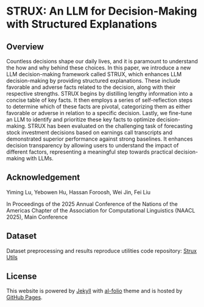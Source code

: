 # STRUX: An LLM for Decision-Making with Structured Explanations
## Overview
Countless decisions shape our daily lives, and it is paramount to understand the how and why behind these choices. In this paper, we introduce a new LLM decision-making framework called STRUX, which enhances LLM decision-making by providing structured explanations. These include favorable and adverse facts related to the decision, along with their respective strengths. STRUX begins by distilling lengthy information into a concise table of key facts. It then employs a series of self-reflection steps to determine which of these facts are pivotal, categorizing them as either favorable or adverse in relation to a specific decision. Lastly, we fine-tune an LLM to identify and prioritize these key facts to optimize decision-making. STRUX has been evaluated on the challenging task of forecasting stock investment decisions based on earnings call transcripts and demonstrated superior performance against strong baselines. It enhances decision transparency by allowing users to understand the impact of different factors, representing a meaningful step towards practical decision-making with LLMs.


## Acknowledgement
Yiming Lu, Yebowen Hu, Hassan Foroosh, Wei Jin, Fei Liu

In Proceedings of the 2025 Annual Conference of the Nations of the Americas Chapter of the Association for Computational Linguistics (NAACL 2025), Main Conference


## Dataset
Dataset preprocessing and results reproduce utilities code repository: [Strux Utils](https://github.com/Builderlym)

## License

This website is powered by [Jekyll](https://jekyllrb.com/) with [al-folio](https://github.com/alshedivat/al-folio) theme and is hosted by [GitHub Pages](https://pages.github.com/).
